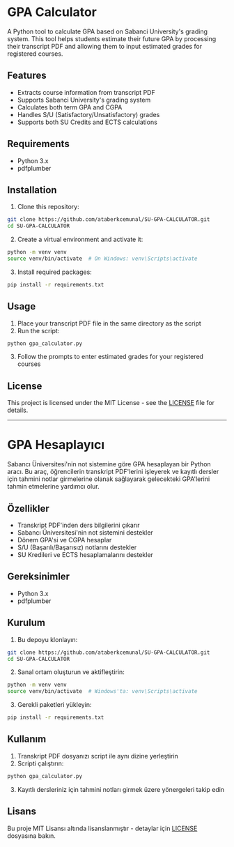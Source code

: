 # GPA Calculator

A Python tool to calculate GPA based on Sabanci University's grading system. This tool helps students estimate their future GPA by processing their transcript PDF and allowing them to input estimated grades for registered courses.

## Features

- Extracts course information from transcript PDF
- Supports Sabanci University's grading system
- Calculates both term GPA and CGPA
- Handles S/U (Satisfactory/Unsatisfactory) grades
- Supports both SU Credits and ECTS calculations

## Requirements

- Python 3.x
- pdfplumber

## Installation

1. Clone this repository:
```bash
git clone https://github.com/ataberkcemunal/SU-GPA-CALCULATOR.git
cd SU-GPA-CALCULATOR
```

2. Create a virtual environment and activate it:
```bash
python -m venv venv
source venv/bin/activate  # On Windows: venv\Scripts\activate
```

3. Install required packages:
```bash
pip install -r requirements.txt
```

## Usage

1. Place your transcript PDF file in the same directory as the script
2. Run the script:
```bash
python gpa_calculator.py
```
3. Follow the prompts to enter estimated grades for your registered courses

## License

This project is licensed under the MIT License - see the [LICENSE](LICENSE) file for details.

---

# GPA Hesaplayıcı

Sabancı Üniversitesi'nin not sistemine göre GPA hesaplayan bir Python aracı. Bu araç, öğrencilerin transkript PDF'lerini işleyerek ve kayıtlı dersler için tahmini notlar girmelerine olanak sağlayarak gelecekteki GPA'lerini tahmin etmelerine yardımcı olur.

## Özellikler

- Transkript PDF'inden ders bilgilerini çıkarır
- Sabancı Üniversitesi'nin not sistemini destekler
- Dönem GPA'si ve CGPA hesaplar
- S/U (Başarılı/Başarısız) notlarını destekler
- SU Kredileri ve ECTS hesaplamalarını destekler

## Gereksinimler

- Python 3.x
- pdfplumber

## Kurulum

1. Bu depoyu klonlayın:
```bash
git clone https://github.com/ataberkcemunal/SU-GPA-CALCULATOR.git
cd SU-GPA-CALCULATOR
```

2. Sanal ortam oluşturun ve aktifleştirin:
```bash
python -m venv venv
source venv/bin/activate  # Windows'ta: venv\Scripts\activate
```

3. Gerekli paketleri yükleyin:
```bash
pip install -r requirements.txt
```

## Kullanım

1. Transkript PDF dosyanızı script ile aynı dizine yerleştirin
2. Scripti çalıştırın:
```bash
python gpa_calculator.py
```
3. Kayıtlı dersleriniz için tahmini notları girmek üzere yönergeleri takip edin

## Lisans

Bu proje MIT Lisansı altında lisanslanmıştır - detaylar için [LICENSE](LICENSE) dosyasına bakın. 